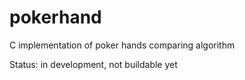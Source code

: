 # pokerhand
C implementation of poker hands comparing algorithm

Status: in development, not buildable yet
